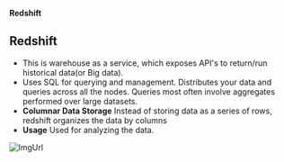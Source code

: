 **Redshift**

## Redshift
- This is warehouse as a service, which exposes API's to return/run historical data(or Big data).
- Uses SQL for querying and management. Distributes your data and queries across all the nodes. Queries most often involve aggregates performed over large datasets.
- **Columnar Data Storage** Instead of storing data as a series of rows, redshift organizes the data by columns
- **Usage** Used for analyzing the data.

![ImgUrl](https://i.ibb.co/KrngW8p/rs.png)    
